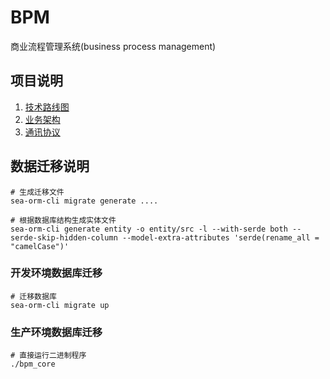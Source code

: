 # BPM

商业流程管理系统(business process management)

## 项目说明

1. [技术路线图](./docs/roadmap.md)
2. [业务架构](./docs/business_architecture.md)
3. [通讯协议](./docs/protocol.md)

## 数据迁移说明

```shell
# 生成迁移文件
sea-orm-cli migrate generate ....

# 根据数据库结构生成实体文件
sea-orm-cli generate entity -o entity/src -l --with-serde both --serde-skip-hidden-column --model-extra-attributes 'serde(rename_all = "camelCase")'
```

### 开发环境数据库迁移

```shell
# 迁移数据库
sea-orm-cli migrate up
```

### 生产环境数据库迁移

```shell
# 直接运行二进制程序
./bpm_core
```

